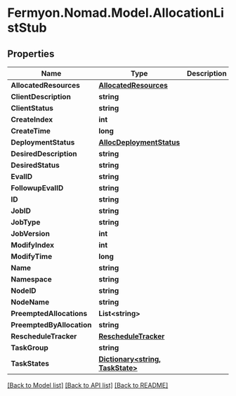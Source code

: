 # Fermyon.Nomad.Model.AllocationListStub

## Properties

Name | Type | Description | Notes
------------ | ------------- | ------------- | -------------
**AllocatedResources** | [**AllocatedResources**](AllocatedResources.md) |  | [optional] 
**ClientDescription** | **string** |  | [optional] 
**ClientStatus** | **string** |  | [optional] 
**CreateIndex** | **int** |  | [optional] 
**CreateTime** | **long** |  | [optional] 
**DeploymentStatus** | [**AllocDeploymentStatus**](AllocDeploymentStatus.md) |  | [optional] 
**DesiredDescription** | **string** |  | [optional] 
**DesiredStatus** | **string** |  | [optional] 
**EvalID** | **string** |  | [optional] 
**FollowupEvalID** | **string** |  | [optional] 
**ID** | **string** |  | [optional] 
**JobID** | **string** |  | [optional] 
**JobType** | **string** |  | [optional] 
**JobVersion** | **int** |  | [optional] 
**ModifyIndex** | **int** |  | [optional] 
**ModifyTime** | **long** |  | [optional] 
**Name** | **string** |  | [optional] 
**Namespace** | **string** |  | [optional] 
**NodeID** | **string** |  | [optional] 
**NodeName** | **string** |  | [optional] 
**PreemptedAllocations** | **List&lt;string&gt;** |  | [optional] 
**PreemptedByAllocation** | **string** |  | [optional] 
**RescheduleTracker** | [**RescheduleTracker**](RescheduleTracker.md) |  | [optional] 
**TaskGroup** | **string** |  | [optional] 
**TaskStates** | [**Dictionary&lt;string, TaskState&gt;**](TaskState.md) |  | [optional] 

[[Back to Model list]](../README.md#documentation-for-models) [[Back to API list]](../README.md#documentation-for-api-endpoints) [[Back to README]](../README.md)

